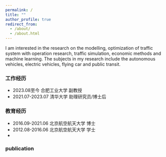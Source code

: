 ```yaml
---
permalink: /
title: ""
author_profile: true
redirect_from: 
  - /about/
  - /about.html
---
```

I am interested in the research on the modelling, optimization of traffic system with operation research, traffic simulation, economic methods and machine learning. The subjects in my research include the autonomous vehicles, electric vehicles, flying car and public transit.

### 工作经历

* 2023.08至今 合肥工业大学 副教授
* 2021.07-2023.07 清华大学 助理研究员/博士后

### 教育经历

* 2016.09-2021.06 北京航空航天大学 博士
* 2012.08-2016.06 北京航空航天大学 学士
*

### publication
